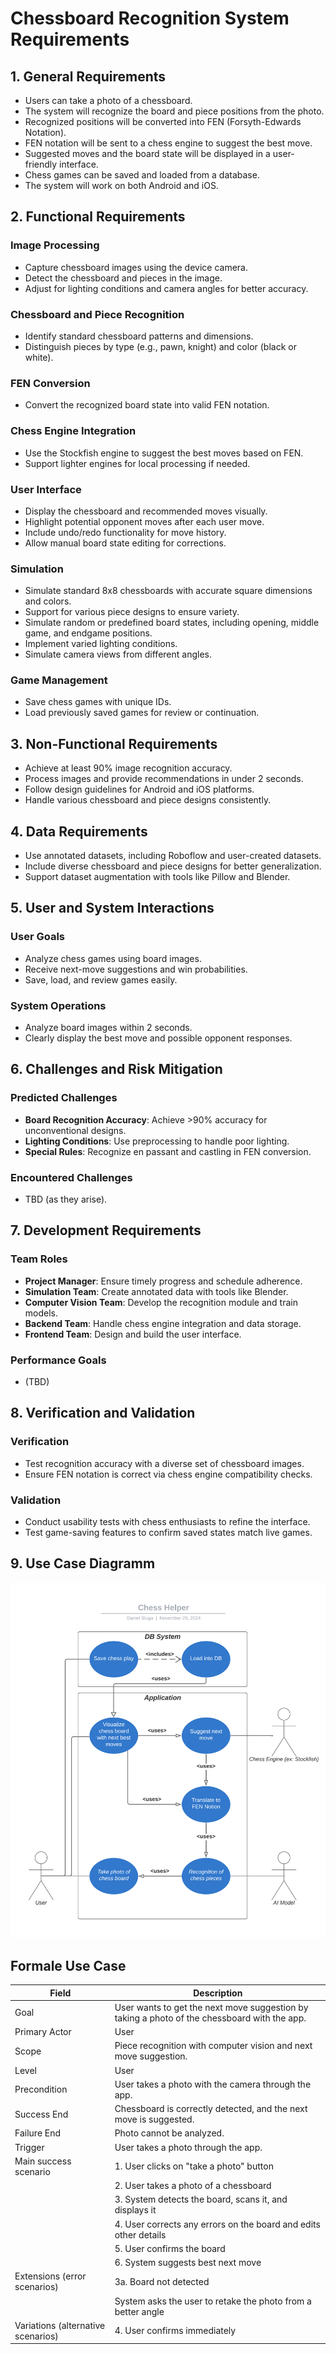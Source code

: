 # Chessboard Recognition System Requirements

## 1. General Requirements
- Users can take a photo of a chessboard.
- The system will recognize the board and piece positions from the photo.
- Recognized positions will be converted into FEN (Forsyth-Edwards Notation).
- FEN notation will be sent to a chess engine to suggest the best move.
- Suggested moves and the board state will be displayed in a user-friendly interface.
- Chess games can be saved and loaded from a database.
- The system will work on both Android and iOS.

## 2. Functional Requirements

### Image Processing
- Capture chessboard images using the device camera.
- Detect the chessboard and pieces in the image.
- Adjust for lighting conditions and camera angles for better accuracy.

### Chessboard and Piece Recognition
- Identify standard chessboard patterns and dimensions.
- Distinguish pieces by type (e.g., pawn, knight) and color (black or white).

### FEN Conversion
- Convert the recognized board state into valid FEN notation.

### Chess Engine Integration
- Use the Stockfish engine to suggest the best moves based on FEN.
- Support lighter engines for local processing if needed.

### User Interface
- Display the chessboard and recommended moves visually.
- Highlight potential opponent moves after each user move.
- Include undo/redo functionality for move history.
- Allow manual board state editing for corrections.

### Simulation
- Simulate standard 8x8 chessboards with accurate square dimensions and colors.
- Support for various piece designs to ensure variety.
- Simulate random or predefined board states, including opening, middle game, and endgame positions.
- Implement varied lighting conditions.
- Simulate camera views from different angles.

### Game Management
- Save chess games with unique IDs.
- Load previously saved games for review or continuation.

## 3. Non-Functional Requirements
- Achieve at least 90% image recognition accuracy.
- Process images and provide recommendations in under 2 seconds.
- Follow design guidelines for Android and iOS platforms.
- Handle various chessboard and piece designs consistently.

## 4. Data Requirements
- Use annotated datasets, including Roboflow and user-created datasets.
- Include diverse chessboard and piece designs for better generalization.
- Support dataset augmentation with tools like Pillow and Blender.

## 5. User and System Interactions

### User Goals
- Analyze chess games using board images.
- Receive next-move suggestions and win probabilities.
- Save, load, and review games easily.

### System Operations
- Analyze board images within 2 seconds.
- Clearly display the best move and possible opponent responses.

## 6. Challenges and Risk Mitigation

### Predicted Challenges
- **Board Recognition Accuracy**: Achieve >90% accuracy for unconventional designs.
- **Lighting Conditions**: Use preprocessing to handle poor lighting.
- **Special Rules**: Recognize en passant and castling in FEN conversion.

### Encountered Challenges
- TBD (as they arise).

## 7. Development Requirements

### Team Roles
- **Project Manager**: Ensure timely progress and schedule adherence.
- **Simulation Team**: Create annotated data with tools like Blender.
- **Computer Vision Team**: Develop the recognition module and train models.
- **Backend Team**: Handle chess engine integration and data storage.
- **Frontend Team**: Design and build the user interface.

### Performance Goals
- (TBD)

## 8. Verification and Validation

### Verification
- Test recognition accuracy with a diverse set of chessboard images.
- Ensure FEN notation is correct via chess engine compatibility checks.

### Validation
- Conduct usability tests with chess enthusiasts to refine the interface.
- Test game-saving features to confirm saved states match live games.

## 9. Use Case Diagramm
![Alt text](use_case_diagramm_02122024.png)

## Formale Use Case
| Field                | Description                                                                 |
|----------------------|-----------------------------------------------------------------------------|
| Goal                | User wants to get the next move suggestion by taking a photo of the chessboard with the app. |
| Primary Actor       | User                                                                        |
| Scope               | Piece recognition with computer vision and next move suggestion.           |
| Level               | User                                                                        |
| Precondition        | User takes a photo with the camera through the app.                        |
| Success End         | Chessboard is correctly detected, and the next move is suggested.          |
| Failure End         | Photo cannot be analyzed.                                                  |
| Trigger             | User takes a photo through the app.                                        |
| Main success scenario | 1. User clicks on "take a photo" button                                  |
|                        | 2. User takes a photo of a chessboard                                |
|                        | 3. System detects the board, scans it, and displays it                |
|                        | 4. User corrects any errors on the board and edits other details     |
|                        | 5. User confirms the board                                               |
|                        | 6. System suggests best next move                                        |
| Extensions (error scenarios)|   3a. Board not detected                                            |
|                        |System asks the user to retake the photo from a better angle             |
| Variations (alternative scenarios)|   4. User confirms immediately                             




